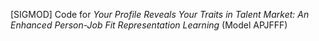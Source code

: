 [SIGMOD] Code for *Your Profile Reveals Your Traits in Talent Market: An Enhanced Person-Job Fit Representation Learning* (Model APJFFF)

